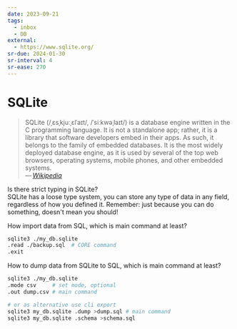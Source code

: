 ```yaml
---
date: 2023-09-21
tags:
  - inbox
  - DB
external:
  - https://www.sqlite.org/
sr-due: 2024-01-30
sr-interval: 4
sr-ease: 270
---
```


# SQLite

> SQLite (/ˌɛsˌkjuːˌɛlˈaɪt/, /ˈsiːkwəˌlaɪt/) is a database engine written in the
> C programming language. It is not a standalone app; rather, it is a library
> that software developers embed in their apps. As such, it belongs to the
> family of embedded databases. It is the most widely deployed database engine,
> as it is used by several of the top web browsers, operating systems, mobile
> phones, and other embedded systems.\
> — <cite>[Wikipedia](https://en.wikipedia.org/wiki/SQLite)</cite>


Is there strict typing in SQLite?
&#10;<br>
SQLite has a loose type system, you can store any type of data in any field,
regardless of how you defined it. Remember: just because you can do something,
doesn't mean you should! <!--SR:!2024-11-11,2,250-->

How import data from SQL, which is main command at least?
&#10;<br>
```bash
sqlite3 ./my_db.sqlite
.read ./backup.sql  # CORE command
.exit
```

How to dump data from SQLite to SQL, which is main command at least?
&#10;<br>
```bash
sqlite3 ./my_db.sqlite
.mode csv     # set mode, optional
.out dump.csv # main command

# or as alternative use cli export
sqlite3 my_db.sqlite .dump >dump.sql # main command
sqlite3 my_db.sqlite .schema >schema.sql
```
